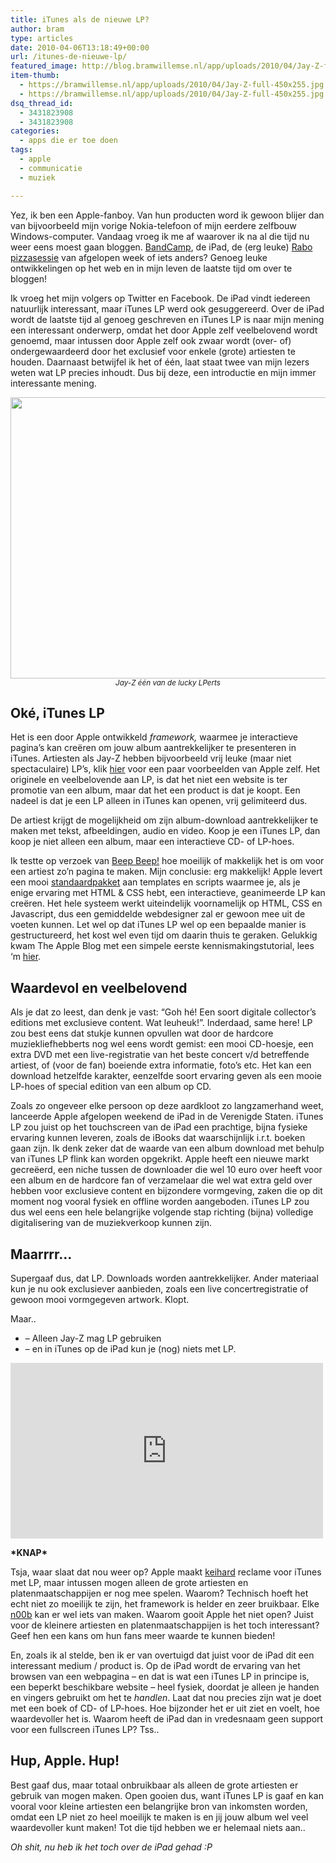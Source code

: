 ```yaml
---
title: iTunes als de nieuwe LP?
author: bram
type: articles
date: 2010-04-06T13:18:49+00:00
url: /itunes-de-nieuwe-lp/
featured_image: http://blog.bramwillemse.nl/app/uploads/2010/04/Jay-Z-full.jpeg
item-thumb:
  - https://bramwillemse.nl/app/uploads/2010/04/Jay-Z-full-450x255.jpg
  - https://bramwillemse.nl/app/uploads/2010/04/Jay-Z-full-450x255.jpg
dsq_thread_id:
  - 3431823908
  - 3431823908
categories:
  - apps die er toe doen
tags:
  - apple
  - communicatie
  - muziek

---
```

<p class="lead">
  Yez, ik ben een Apple-fanboy. Van hun producten word ik gewoon blijer dan van bijvoorbeeld mijn vorige Nokia-telefoon of mijn eerdere zelfbouw Windows-computer. Vandaag vroeg ik me af waarover ik na al die tijd nu weer eens moest gaan bloggen. <a title="BandCamp, wat MySpace zou moeten zijn." href="http://bandcamp.com" target="_blank">BandCamp</a>, de iPad, de (erg leuke) <a title="Foto's!" href="http://www.flickr.com/photos/ritzotencate/sets/72157623753608012/" target="_blank">Rabo pizzasessie</a> van afgelopen week of iets anders? Genoeg leuke ontwikkelingen op het web en in mijn leven de laatste tijd om over te bloggen!<strong><!--more--></strong>
</p>

Ik vroeg het mijn volgers op Twitter en Facebook. De iPad vindt iedereen natuurlijk interessant, maar iTunes LP werd ook gesuggereerd. Over de iPad wordt de laatste tijd al genoeg geschreven en iTunes LP is naar mijn mening een interessant onderwerp, omdat het door Apple zelf veelbelovend wordt genoemd, maar intussen door Apple zelf ook zwaar wordt (over- of) ondergewaardeerd door het exclusief voor enkele (grote) artiesten te houden. Daarnaast betwijfel ik het of één, laat staat twee van mijn lezers weten wat LP precies inhoudt. Dus bij deze, een introductie en mijn immer interessante mening.

<p style="text-align: center;">
  <a href="https://bramwillemse.nl/app/uploads/2010/04/Jay-Z-full.jpg"><img class="aligncenter size-large wp-image-2839" title="Jay-Z's iTunes LP" alt="" src="https://bramwillemse.nl/app/uploads/2010/04/Jay-Z-full-794x450.jpg" width="794" height="450" /> </a><small><em>Jay-Z één van de lucky LPerts</em></small>
</p>

## Oké, iTunes LP

Het is een door Apple ontwikkeld _framework,_ waarmee je interactieve pagina&#8217;s kan creëren om jouw album aantrekkelijker te presenteren in iTunes. Artiesten als Jay-Z hebben bijvoorbeeld vrij leuke (maar niet spectaculaire) LP&#8217;s, klik <a title="iTunes LP voorbeelden" href="http://www.apple.com/itunes/whats-new/#itunes-lp" target="_blank">hier</a> voor een paar voorbeelden van Apple zelf. Het originele en veelbelovende aan LP, is dat het niet een website is ter promotie van een album, maar dat het een product is dat je koopt. Een nadeel is dat je een LP alleen in iTunes kan openen, vrij gelimiteerd dus.

De artiest krijgt de mogelijkheid om zijn album-download aantrekkelijker te maken met tekst, afbeeldingen, audio en video. Koop je een iTunes LP, dan koop je niet alleen een album, maar een interactieve CD- of LP-hoes.

Ik testte op verzoek van <a title="Beep! Beep! Back up the Truck" href="http://www.beepbeep.nl/" target="_blank">Beep Beep!</a> hoe moeilijk of makkelijk het is om voor een artiest zo&#8217;n pagina te maken. Mijn conclusie: erg makkelijk! Apple levert een mooi <a title="Check Apple's documentatie voor iTunes LP & Extra's" href="http://www.apple.com/itunes/lp-and-extras/" target="_blank">standaardpakket</a> aan templates en scripts waarmee je, als je enige ervaring met HTML & CSS hebt, een interactieve, geanimeerde LP kan creëren. Het hele systeem werkt uiteindelijk voornamelijk op HTML, CSS en Javascript, dus een gemiddelde webdesigner zal er gewoon mee uit de voeten kunnen. Let wel op dat iTunes LP wel op een bepaalde manier is gestructureerd, het kost wel even tijd om daarin thuis te geraken. Gelukkig kwam The Apple Blog met een simpele eerste kennismakingstutorial, lees &#8216;m <a title="iTunes LP tutorial van The Apple Blog" href="http://theappleblog.com/2010/01/15/how-to-create-your-own-itunes-lp/" target="_blank">hier</a>.

## Waardevol en veelbelovend

Als je dat zo leest, dan denk je vast: &#8220;Goh hé! Een soort digitale collector&#8217;s editions met exclusieve content. Wat leuheuk!&#8221;. Inderdaad, same here! LP zou best eens dat stukje kunnen opvullen wat door de hardcore muziekliefhebberts nog wel eens wordt gemist: een mooi CD-hoesje, een extra DVD met een live-registratie van het beste concert v/d betreffende artiest, of (voor de fan) boeiende extra informatie, foto&#8217;s etc. Het kan een download hetzelfde karakter, eenzelfde soort ervaring geven als een mooie LP-hoes of special edition van een album op CD.

Zoals zo ongeveer elke persoon op deze aardkloot zo langzamerhand weet, lanceerde Apple afgelopen weekend de iPad in de Verenigde Staten. iTunes LP zou juist op het touchscreen van de iPad een prachtige, bijna fysieke ervaring kunnen leveren, zoals de iBooks dat waarschijnlijk i.r.t. boeken gaan zijn. Ik denk zeker dat de waarde van een album download met behulp van iTunes LP flink kan worden opgekrikt. Apple heeft een nieuwe markt gecreëerd, een niche tussen de downloader die wel 10 euro over heeft voor een album en de hardcore fan of verzamelaar die wel wat extra geld over hebben voor exclusieve content en bijzondere vormgeving, zaken die op dit moment nog vooral fysiek en offline worden aangeboden. iTunes LP zou dus wel eens een hele belangrijke volgende stap richting (bijna) volledige digitalisering van de muziekverkoop kunnen zijn.

## Maarrrr&#8230;

Supergaaf dus, dat LP. Downloads worden aantrekkelijker. Ander materiaal kun je nu ook exclusiever aanbieden, zoals een live concertregistratie of gewoon mooi vormgegeven artwork. Klopt.

Maar..

  * &#8211; Alleen Jay-Z mag LP gebruiken
  * &#8211; en in iTunes op de iPad kun je (nog) niets met LP.

<div class="box box-video">
  <iframe width="500" height="281" src="http://www.youtube.com/embed/cZ5fm58aEsY?feature=oembed" frameborder="0" allowfullscreen></iframe>
</div>

**\*KNAP\***

Tsja, waar slaat dat nou weer op? Apple maakt <a title="What's new in iTunes?" href="http://www.apple.com/itunes/whats-new/" target="_blank">keihard</a> reclame voor iTunes met LP, maar intussen mogen alleen de grote artiesten en platenmaatschappijen er nog mee spelen. Waarom? Technisch hoeft het echt niet zo moeilijk te zijn, het framework is helder en zeer bruikbaar. Elke <a title="n00b?" href="http://www.urbandictionary.com/define.php?term=n00b" target="_blank">n00b</a> kan er wel iets van maken. Waarom gooit Apple het niet open? Juist voor de kleinere artiesten en platenmaatschappijen is het toch interessant? Geef hen een kans om hun fans meer waarde te kunnen bieden!

En, zoals ik al stelde, ben ik er van overtuigd dat juist voor de iPad dit een interessant medium / product is. Op de iPad wordt de ervaring van het browsen van een webpagina &#8211; en dat is wat een iTunes LP in principe is, een beperkt beschikbare website &#8211; heel fysiek, doordat je alleen je handen en vingers gebruikt om het te _handlen_. Laat dat nou precies zijn wat je doet met een boek of CD- of LP-hoes. Hoe bijzonder het er uit ziet en voelt, hoe waardevoller het is. Waarom heeft de iPad dan in vredesnaam geen support voor een fullscreen iTunes LP? Tss..

## Hup, Apple. Hup!

Best gaaf dus, maar totaal onbruikbaar als alleen de grote artiesten er gebruik van mogen maken. Open gooien dus, want iTunes LP is gaaf en kan vooral voor kleine artiesten een belangrijke bron van inkomsten worden, omdat een LP niet zo heel moeilijk te maken is en jij jouw album wel veel waardevoller kunt maken! Tot die tijd hebben we er helemaal niets aan..

_Oh shit, nu heb ik het toch over de iPad gehad :P_